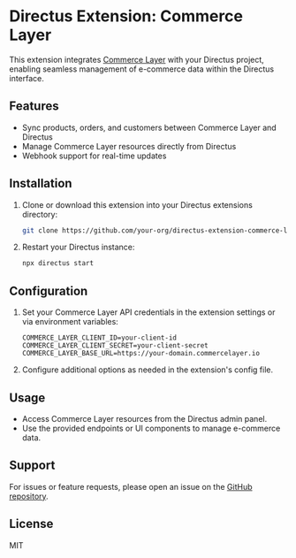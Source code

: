 # Directus Extension: Commerce Layer

This extension integrates [Commerce Layer](https://commercelayer.io/) with your Directus project, enabling seamless management of e-commerce data within the Directus interface.

## Features

- Sync products, orders, and customers between Commerce Layer and Directus
- Manage Commerce Layer resources directly from Directus
- Webhook support for real-time updates

## Installation

1. Clone or download this extension into your Directus extensions directory:
    ```bash
    git clone https://github.com/your-org/directus-extension-commerce-layer.git
    ```
2. Restart your Directus instance:
    ```bash
    npx directus start
    ```

## Configuration

1. Set your Commerce Layer API credentials in the extension settings or via environment variables:
    ```
    COMMERCE_LAYER_CLIENT_ID=your-client-id
    COMMERCE_LAYER_CLIENT_SECRET=your-client-secret
    COMMERCE_LAYER_BASE_URL=https://your-domain.commercelayer.io
    ```

2. Configure additional options as needed in the extension's config file.

## Usage

- Access Commerce Layer resources from the Directus admin panel.
- Use the provided endpoints or UI components to manage e-commerce data.

## Support

For issues or feature requests, please open an issue on the [GitHub repository](https://github.com/your-org/directus-extension-commerce-layer).

## License

MIT
